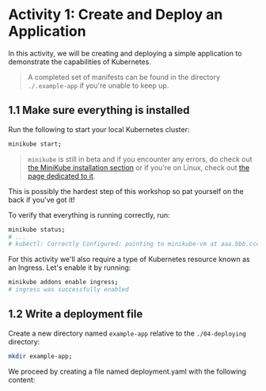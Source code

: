 # Activity 1: Create and Deploy an Application
In this activity, we will be creating and deploying a simple application to demonstrate the capabilities of Kubernetes.

> A completed set of manifests can be found in the directory `./.example-app` if you're unable to keep up.

## 1.1 Make sure everything is installed
Run the following to start your local Kubernetes cluster:

```bash
minikube start;
```

> `minikube` is still in beta and if you encounter any errors, do check out [the MiniKube installation section](../00-setup/README.md#minikube) or if you're on Linux, check out [the page dedicated to it](../00-setup/virtualbox-on-ubuntu-with-secure-boot.md).

This is possibly the hardest step of this workshop so pat yourself on the back if you've got it!

To verify that everything is running correctly, run:

```bash
minikube status;
# ...
# kubectl: Correctly Configured: pointing to minikube-vm at aaa.bbb.ccc.ddd (a local IP address)
```

For this activity we'll also require a type of Kubernetes resource known as an Ingress. Let's enable it by running:

```bash
minikube addons enable ingress;
# ingress was successfully enabled
```

## 1.2 Write a deployment file
Create a new directory named `example-app` relative to the `./04-deploying` directory:

```bash
mkdir example-app;
```

We proceed by creating a file named deployment.yaml with the following content:

